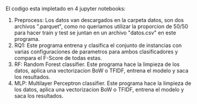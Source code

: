 El codigo esta impletado en 4 jupyter notebooks:
 1. Preprocess: Los datos van descargados en la carpeta datos, son dos archivos ".parquet", como no queriamos utilizar la proporcion de 50/50 para hacer train y test se juntan en un archivo "datos.csv" en este programa. 
 2. RQ1: Este programa entrena y clasifica el conjunto de instancias con varias configuraciones de parametros para ambos clasificadores y compara el F-Score de todas estas.
 3. RF: Random Forest classifier. Este programa hace la limpieza de los datos, aplica una vectorizacion BoW o TFIDF, entrena el modelo y saca los resultados.
 4. MLP: Multilayer Perceptron classifier. Este programa hace la limpieza de los datos, aplica una vectorizacion BoW o TFIDF, entrena el modelo y saca los resultados.
